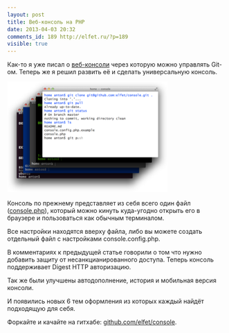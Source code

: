 ```yaml
---
layout: post
title: Веб-консоль на PHP
date: 2013-04-03 20:32
comments_id: 189 http://elfet.ru/?p=189
visible: true
---
```

Как-то я уже писал о <a href="http://medv.io/git-control-through-a-web-console-php" title="Управление GIT-ом через веб-консоль на PHP">веб-консоли</a> через которую можно управлять Git-ом. Теперь же я решил развить её и сделать универсальную консоль.

<img  class="center"  alt="" src="/assets/web-console-on-php.png" width="371" height="255">

<!--more-->
Консоль по прежнему представляет из себя всего один файл (<a href="https://github.com/elfet/console/blob/master/console.php" title="console.php" target="_blank">console.php</a>), который можно кинуть куда-угодно открыть его в браузере и пользоваться как обычным терминалом.

Все настройки находятся вверху файла, либо вы можете создать отдельный файл с настройками console.config.php.

В комментариях к предыдущей статье говорили о том что нужно добавить защиту от несанкцианированного доступа. Теперь консоль поддерживает Digest HTTP авторизацию.

Так же были улучшены автодополнение, история и мобильная версия консоли.

И появились новых 6 тем оформления из которых каждый найдёт подходящую для себя.

Форкайте и качайте на гитхабе: <a href="https://github.com/elfet/console">github.com/elfet/console</a>.
